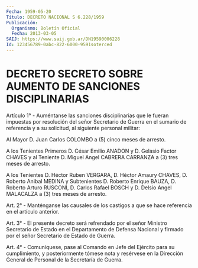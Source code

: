 ```yaml
---
Fecha: 1959-05-20
Título: DECRETO NACIONAL S 6.228/1959
Publicación:
  Organismo: Boletín Oficial
  Fecha: 2013-03-05
SAIJ: https://www.saij.gob.ar/DN19590006228
Id: 123456789-0abc-822-6000-9591soterced
---
```

# DECRETO SECRETO SOBRE AUMENTO DE SANCIONES DISCIPLINARIAS

<a id="1"></a>
Artículo 1° - Auméntanse las sanciones disciplinarias que le fueran impuestas por resolución del señor Secretario de Guerra en el sumario de referencia y a su solicitud, al siguiente personal militar:

Al Mayor D. Juan Carlos COLOMBO a (5) cinco meses de arresto.

A los Tenientes Primeros D. César Emilio ANADON y D. Gelasio Factor CHAVES y al Teniente D. Miguel Angel CABRERA CARRANZA a (3) tres meses de arresto.

A los Tenientes D. Héctor Ruben VERGARA, D. Héctor Amaury CHAVES, D. Roberto Anibal MEDINA y Subtenientes D. Roberto Enrique BAUZA, D. Roberto Arturo RUSCONI, D. Carlos Rafael BOSCH y D. Delsio Angel MALACALZA a (3) tres meses de arresto.

<a id="2"></a>
Art. 2° - Manténganse las causales de los castigos a que se hace referencia en el artículo anterior.

<a id="3"></a>
Art. 3° - El presente decreto será refrendado por el señor Ministro Secretario de Estado en el Departamento de Defensa Nacional y firmado por el señor Secretario de Estado de Guerra.

<a id="4"></a>
Art. 4° - Comuníquese, pase al Comando en Jefe del Ejército para su cumplimiento, y posteriormente tómese nota y resérvese en la Dirección General de Personal de la Secretaría de Guerra.